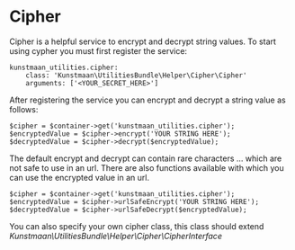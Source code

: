 Cipher
======
Cipher is a helpful service to encrypt and decrypt string values. To start using cypher you must first register the service:

```
kunstmaan_utilities.cipher:
    class: 'Kunstmaan\UtilitiesBundle\Helper\Cipher\Cipher'
    arguments: ['<YOUR_SECRET_HERE>']
```

After registering the service you can encrypt and decrypt a string value as follows:

```
$cipher = $container->get('kunstmaan_utilities.cipher');
$encryptedValue = $cipher->encrypt('YOUR STRING HERE');
$decryptedValue = $cipher->decrypt($encryptedValue);
```

The default encrypt and decrypt can contain rare characters … which are not safe to use in an url. There are also functions available with which you can use the encrypted value in an url.

```
$cipher = $container->get('kunstmaan_utilities.cipher');
$encryptedValue = $cipher->urlSafeEncrypt('YOUR STRING HERE');
$decryptedValue = $cipher->urlSafeDecrypt($encryptedValue);
```

You can also specify your own cipher class, this class should extend *Kunstmaan\UtilitiesBundle\Helper\Cipher\CipherInterface*